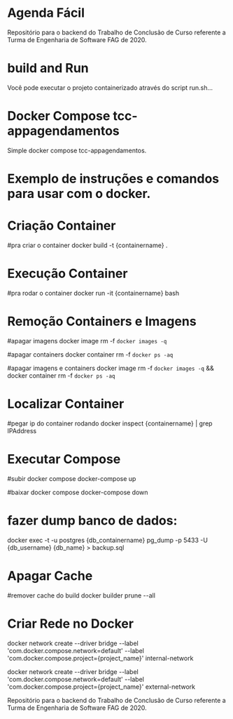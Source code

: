 # Agenda  Fácil

Repositório para o backend do Trabalho de Conclusão de Curso referente a Turma de Engenharia de Software FAG de 2020.

# build and Run

Você pode executar o projeto containerizado através do script run.sh...

# Docker Compose tcc-appagendamentos

Simple docker compose tcc-appagendamentos.

# Exemplo de instruções e comandos para usar com o docker.

# Criação Container
#pra criar o container
docker build -t {containername} .


# Execução Container
#pra rodar o container
docker run -it {containername} bash

# Remoção Containers e Imagens
#apagar imagens 
docker image rm -f  `docker images -q`

#apagar containers 
docker container rm -f `docker ps -aq`

#apagar imagens e containers
docker image rm -f  `docker images -q` && docker container rm -f `docker ps -aq`

# Localizar Container
#pegar ip do container rodando
docker inspect {containername} | grep IPAddress

# Executar Compose
#subir docker compose
docker-compose up

#baixar docker compose
docker-compose down


# fazer dump banco de dados:
docker exec -t -u postgres {db_containername} pg_dump -p 5433 -U {db_username} {db_name} > backup.sql

# Apagar Cache
#remover cache do build
docker builder prune --all

# Criar Rede no Docker
docker network create --driver bridge --label 'com.docker.compose.network=default' --label 'com.docker.compose.project={project_name}' internal-network

docker network create --driver bridge --label 'com.docker.compose.network=default' --label 'com.docker.compose.project={project_name}' external-network

Repositório para o backend do Trabalho de Conclusão de Curso referente a Turma de Engenharia de Software FAG de 2020.
